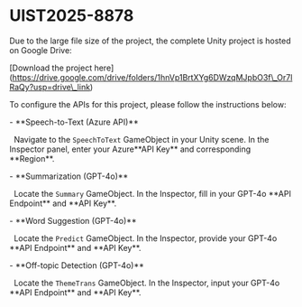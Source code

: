 # UIST2025-8878



Due to the large file size of the project, the complete Unity project is hosted on Google Drive:  

\[Download the project here](<https://drive.google.com/drive/folders/1hnVp1BrtXYg6DWzqMJpbO3f\_Or7lRaQy?usp=drive\_link>)



To configure the APIs for this project, please follow the instructions below:



\- \*\*Speech-to-Text (Azure API)\*\*  

&nbsp; Navigate to the `SpeechToText` GameObject in your Unity scene. In the Inspector panel, enter your Azure\*\*API Key\*\* and corresponding \*\*Region\*\*.



\- \*\*Summarization (GPT-4o)\*\*  

&nbsp; Locate the `Summary` GameObject. In the Inspector, fill in your GPT-4o \*\*API Endpoint\*\* and \*\*API Key\*\*.



\- \*\*Word Suggestion (GPT-4o)\*\*  

&nbsp; Locate the `Predict` GameObject. In the Inspector, provide your GPT-4o \*\*API Endpoint\*\* and \*\*API Key\*\*.



\- \*\*Off-topic Detection (GPT-4o)\*\*  

&nbsp; Locate the `ThemeTrans` GameObject. In the Inspector, input your GPT-4o \*\*API Endpoint\*\* and \*\*API Key\*\*.



